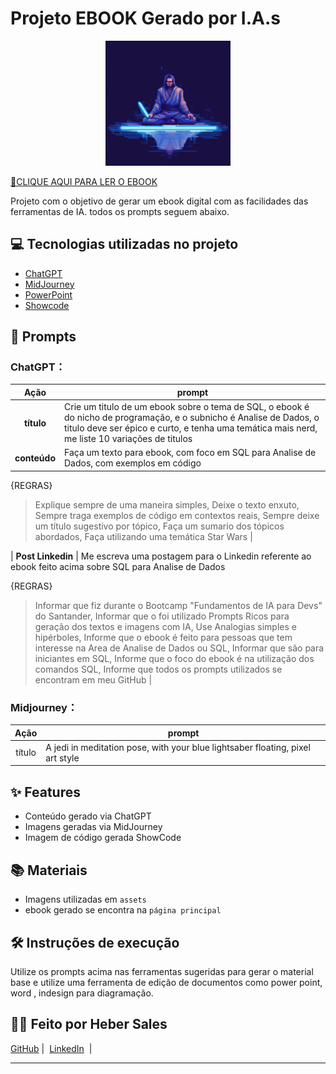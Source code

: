 # Projeto EBOOK Gerado por I.A.s

<p align="center">
<img 
    src="./assets/jedi2.png"
    width="200"  
/>
</p>

<a href="https://github.com/HeberSales/prompts-recipe-to-create-a-ebook/blob/main/Ebook_SQL_para_Analise_de_Dados.pdf" title="View PDF now"> 📕CLIQUE AQUI PARA LER O EBOOK</a>

Projeto com o objetivo de gerar um ebook digital com as facilidades das ferramentas de IA. todos os prompts
seguem abaixo.


## 💻 Tecnologias utilizadas no projeto

- [ChatGPT](https://chat.openai.com/) 
- [MidJourney](https://www.midjourney.com/app/)
- [PowerPoint](https://www.microsoft.com/en/microsoft-365/powerpoint)
- [Showcode](https://showcode.app/)

## 🧠 Prompts


### ChatGPT：

|   Ação   | prompt                                                                                                                                                                                                                                                                         |
| :------: | ------------------------------------------------------------------------------------------------------------------------------------------------------------------------------------------------------------------------------------------------------------------------------ |
|  **título**  | Crie um titulo de um ebook sobre o tema de SQL, o ebook é do nicho de programação, e o subnicho é Analise de Dados, o titulo deve ser épico e curto, e tenha uma temática mais nerd, me liste 10 variações de titulos                                                        |
| **conteúdo** | Faça um texto para ebook, com foco em SQL para Analise de Dados, com exemplos em código

{REGRAS}
>Explique sempre de uma maneira simples,
>Deixe o texto enxuto,
>Sempre traga exemplos de código em contextos reais,
>Sempre deixe um título sugestivo por tópico,
>Faça um sumario dos tópicos abordados,
>Faça utilizando uma temática Star Wars |

| **Post Linkedin** | Me escreva uma postagem para o Linkedin referente ao ebook feito acima sobre SQL para Analise de Dados

{REGRAS}
>Informar que fiz durante o Bootcamp "Fundamentos de IA para Devs" do Santander,
>Informar que o foi utilizado Prompts Ricos para geração dos textos e imagens com IA,
> Use Analogias simples e hipérboles,
>Informe que o ebook é feito para pessoas que tem interesse na Area de Analise de Dados ou SQL,
>Informar que são para iniciantes em SQL,
>Informe que o foco do ebook é na utilização dos comandos SQL,
>Informe que todos os prompts utilizados se encontram em meu GitHub |


### Midjourney：

|  Ação  | prompt                                                                                 |
| :----: | -------------------------------------------------------------------------------------- |
| título | A jedi in meditation pose, with your blue lightsaber floating, pixel art style |

## ✨ Features

- Conteúdo gerado via ChatGPT
- Imagens geradas via MidJourney
- Imagem de código gerada ShowCode

## 📚 Materiais

- Imagens utilizadas em `assets`
- ebook gerado se encontra na `página principal`

## 🛠️ Instruções de execução

Utilize os prompts acima nas ferramentas sugeridas para gerar o material base e utilize uma ferramenta de edição de documentos como power point, word , indesign para diagramação.

## 👨‍💻 Feito por Heber Sales

<p>
    <a href="https://github.com/HeberSales">
    GitHub</a>&nbsp;|&nbsp;
    <a href="www.linkedin.com/in/heber-sales">LinkedIn</a>
&nbsp;|&nbsp;
</p>

<p>

---